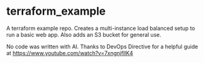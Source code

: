 # terraform_example

A terraform example repo. Creates a multi-instance load balanced setup to run a basic web app.  Also adds an S3 bucket for general use.

No code was written with AI. Thanks to DevOps Directive for a helpful guide at https://www.youtube.com/watch?v=7xngnjfIlK4


